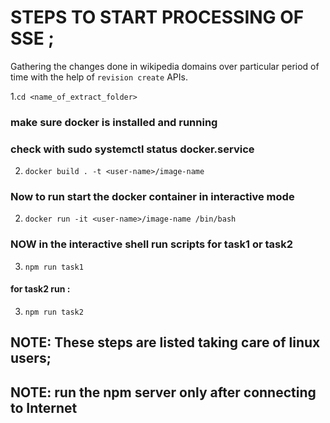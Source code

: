 # STEPS TO START PROCESSING OF SSE ;

Gathering the changes done in wikipedia domains over particular period of time with the help of `revision create` APIs. 


1.`cd <name_of_extract_folder>`

### make sure docker is installed and running

### check with sudo systemctl status docker.service

2. `docker build . -t <user-name>/image-name`

### Now to run start the docker container in interactive mode

2. `docker run -it <user-name>/image-name /bin/bash`

### NOW in the interactive shell run scripts for task1 or task2

3. `npm run task1`

#### for task2 run :

3. `npm run task2`

## NOTE: These steps are listed taking care of linux users;

## NOTE: run the npm server only after connecting to Internet

